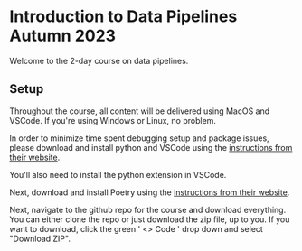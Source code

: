 # Introduction to Data Pipelines Autumn 2023

Welcome to the 2-day course on data pipelines.

## Setup

Throughout the course, all content will be delivered using MacOS and VSCode. If you're using Windows or Linux, no problem.

In order to minimize time spent debugging setup and package issues, please download and install python and VSCode using the [instructions from their website](https://learn.microsoft.com/en-us/training/modules/python-install-vscode/).

You'll also need to install the python extension in VSCode.

Next, download and install Poetry using the [instructions from their website](https://python-poetry.org/docs/).

Next, navigate to the github repo for the course and download everything. You can either clone the repo or just download the zip file, up to you. If you want to download, click the green ' <> Code ' drop down and select "Download ZIP".